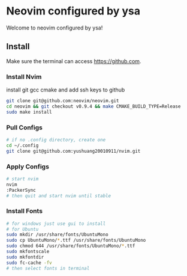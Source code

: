 # Neovim configured by ysa
Welcome to neovim configured by ysa!

## Install
Make sure the terminal can access https://github.com.

### Install Nvim
install git gcc cmake and add ssh keys to github
```bash
git clone git@github.com:neovim/neovim.git 
cd neovim && git checkout v0.9.4 && make CMAKE_BUILD_TYPE=Release
sudo make install
```

### Pull Configs
```bash
# if no .config directory, create one
cd ~/.config
git clone git@github.com:yushuang20010911/nvim.git
```

### Apply Configs
```bash
# start nvim
nvim
:PackerSync
# then quit and start nvim until stable
```

### Install Fonts
```bash
# for windows just use gui to install
# for Ubuntu
sudo mkdir /usr/share/fonts/UbuntuMono
sudo cp UbuntuMono/*.ttf /usr/share/fonts/UbuntuMono
sudo chmod 644 /usr/share/fonts/UbuntuMono/*.ttf
sudo mkfontscale
sudo mkfontdir
sudo fc-cache -fv
# then select fonts in terminal
```
